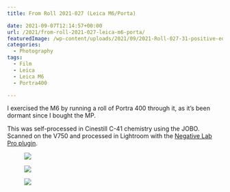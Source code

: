 ```yaml
---
title: From Roll 2021-027 (Leica M6/Porta)

date: 2021-09-07T12:14:57+00:00
url: /2021/from-roll-2021-027-leica-m6-porta/
featuredImage: /wp-content/uploads/2021/09/2021-Roll-027-31-positive-edit.jpg
categories:
  - Photography
tags:
  - Film
  - Leica
  - Leica M6
  - Portra400

---
```

I exercised the M6 by running a roll of Portra 400 through it, as it&#8217;s been dormant since I bought the MP.

This was self-processed in Cinestill C-41 chemistry using the JOBO. Scanned on the V750 and processed in Lightroom with the [Negative Lab Pro plugin][1].

<div class="wp-block-envira-envira-gallery">
</div>

<figure class="kg-card kg-image-card">

<img src="/img/2021/09/2021-Roll-027-03-positive.jpg"  /></figure> 

<figure class="kg-card kg-image-card"><img src="/img/2021/09/2021-Roll-027-13-positive.jpg"  /></figure> 

<figure class="kg-card kg-image-card"><img src="/img/2021/09/2021-Roll-027-17-positive.jpg"  /></figure>

 [1]: https://www.negativelabpro.com